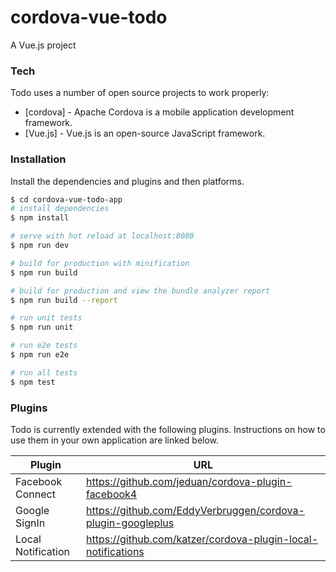 # cordova-vue-todo

A Vue.js project

### Tech

Todo uses a number of open source projects to work properly:

* [cordova] - Apache Cordova is a mobile application development framework.
* [Vue.js] - Vue.js is an open-source JavaScript framework.

### Installation

Install the dependencies and plugins and then platforms.

```sh
$ cd cordova-vue-todo-app
# install dependencies
$ npm install

# serve with hot reload at localhost:8080
$ npm run dev

# build for production with minification
$ npm run build

# build for production and view the bundle analyzer report
$ npm run build --report

# run unit tests
$ npm run unit

# run e2e tests
$ npm run e2e

# run all tests
$ npm test
```


### Plugins

Todo is currently extended with the following plugins. Instructions on how to use them in your own application are linked below.

| Plugin | URL |
| ------ | ------ |
| Facebook Connect | https://github.com/jeduan/cordova-plugin-facebook4 |
| Google SignIn | https://github.com/EddyVerbruggen/cordova-plugin-googleplus |
| Local Notification | https://github.com/katzer/cordova-plugin-local-notifications |


